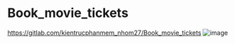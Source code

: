 # Book_movie_tickets
https://gitlab.com/kientrucphanmem_nhom27/Book_movie_tickets
![image](https://github.com/chicuongdev2002/Book_movie_tickets/assets/124854803/0aa324ce-22b7-4078-889e-3d1fa1905fe0)

